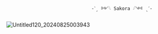                                    -ˋˏ ༻𓆩 Sakora 𓆪༺ ˎˊ-
![Untitled120_20240825003943](https://github.com/user-attachments/assets/d35867a0-0a43-4122-ade3-5aafc832cf5a)
